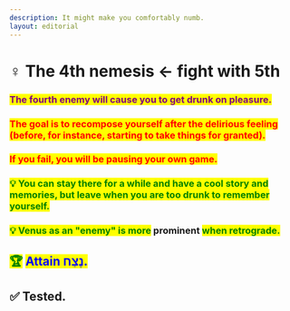 ```yaml
---
description: It might make you comfortably numb.
layout: editorial
---
```


# ♀ The 4th nemesis ← fight with 5th

### <mark style="color:purple;">The fourth enemy will cause you to get drunk on pleasure.</mark>

### <mark style="color:red;">The goal is to recompose yourself after the delirious feeling (before, for instance, starting to take things for granted).</mark>

### <mark style="color:red;">If you fail, you will be pausing your own game.</mark>

<mark style="color:red;"></mark>

### <mark style="color:green;">💡 You can stay there for a while and have a cool story and memories, but leave when you are too drunk to remember yourself.</mark>&#x20;

### <mark style="color:green;">💡 Venus as an "enemy" is more</mark> prominent <mark style="color:green;">when retrograde.</mark>&#x20;

<mark style="color:green;"></mark>



<mark style="color:green;"></mark>

## <mark style="color:green;">🏆</mark> <mark style="color:blue;">Attain נֶצַח.</mark>

## ✅ Tested.


